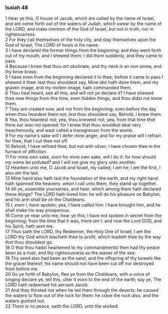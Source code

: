 ### Isaiah 48

1 Hear ye this, O house of Jacob, which are called by the name of Israel, and are come forth out of the waters of Judah, which swear by the name of the LORD, and make mention of the God of Israel, *but* not in truth, nor in righteousness.  
2 For they call themselves of the holy city, and stay themselves upon the God of Israel; The LORD of hosts *is* his name.  
3 I have declared the former things from the beginning; and they went forth out of my mouth, and I shewed them; I did *them* suddenly, and they came to pass.  
4 Because I knew that thou *art* obstinate, and thy neck *is* an iron sinew, and thy brow brass;  
5 I have even from the beginning declared *it* to thee; before it came to pass I shewed *it* thee: lest thou shouldest say, Mine idol hath done them, and my graven image, and my molten image, hath commanded them.  
6 Thou hast heard, see all this; and will not ye declare *it*? I have shewed thee new things from this time, even hidden things, and thou didst not know them.  
7 They are created now, and not from the beginning; even before the day when thou heardest them not; lest thou shouldest say, Behold, I knew them.  
8 Yea, thou heardest not; yea, thou knewest not; yea, from that time *that* thine ear was not opened: for I knew that thou wouldest deal very treacherously, and wast called a transgressor from the womb.  
9 For my name's sake will I defer mine anger, and for my praise will I refrain for thee, that I cut thee not off.  
10 Behold, I have refined thee, but not with silver; I have chosen thee in the furnace of affliction.  
11 For mine own sake, *even* for mine own sake, will I do *it*: for how should *my name* be polluted? and I will not give my glory unto another.  
12 Hearken unto me, O Jacob and Israel, my called; I *am* he; I *am* the first, I also *am* the last.  
13 Mine hand also hath laid the foundation of the earth, and my right hand hath spanned the heavens: *when* I call unto them, they stand up together.  
14 All ye, assemble yourselves, and hear; which among them hath declared these *things*? The LORD hath loved him: he will do his pleasure on Babylon, and his arm *shall be on* the Chaldeans.  
15 I, *even* I, have spoken; yea, I have called him: I have brought him, and he shall make his way prosperous.  
16 Come ye near unto me, hear ye this; I have not spoken in secret from the beginning; from the time that it was, there *am* I: and now the Lord GOD, and his Spirit, hath sent me.  
17 Thus saith the LORD, thy Redeemer, the Holy One of Israel; I *am* the LORD thy God which teacheth thee to profit, which leadeth thee by the way *that* thou shouldest go.  
18 O that thou hadst hearkened to my commandments! then had thy peace been as a river, and thy righteousness as the waves of the sea:  
19 Thy seed also had been as the sand, and the offspring of thy bowels like the gravel thereof; his name should not have been cut off nor destroyed from before me.  
20 Go ye forth of Babylon, flee ye from the Chaldeans, with a voice of singing declare ye, tell this, utter it *even* to the end of the earth; say ye, The LORD hath redeemed his servant Jacob.  
21 And they thirsted not *when* he led them through the deserts: he caused the waters to flow out of the rock for them: he clave the rock also, and the waters gushed out.  
22 *There is* no peace, saith the LORD, unto the wicked.  
